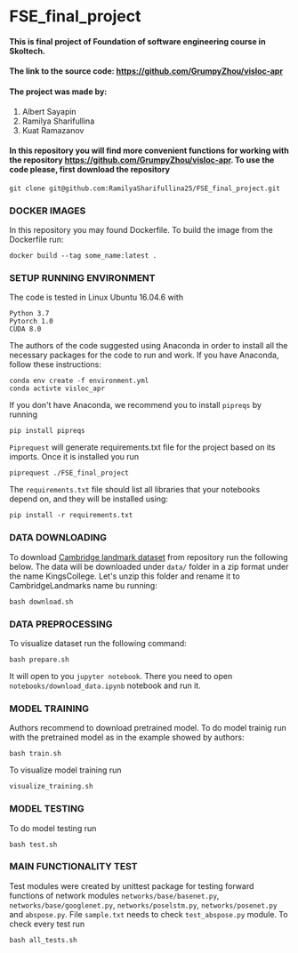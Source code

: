 # FSE_final_project

#### This is final project of Foundation of software engineering course in Skoltech.
#### The link to the source code: https://github.com/GrumpyZhou/visloc-apr
#### The project was made by: 
1) Albert Sayapin
2) Ramilya Sharifullina
3) Kuat Ramazanov

#### In this repository you will find more convenient functions for working with the repository https://github.com/GrumpyZhou/visloc-apr. To use the code please, first download the repository 
````
git clone git@github.com:RamilyaSharifullina25/FSE_final_project.git
````
### DOCKER IMAGES
In this repository you may found Dockerfile. To build the image from the Dockerfile run:
````
docker build --tag some_name:latest .
````
### SETUP RUNNING ENVIRONMENT
The code is tested in Linux Ubuntu 16.04.6 with
````
Python 3.7
Pytorch 1.0
CUDA 8.0
````
The authors of the code suggested using Anaconda in order to install all the necessary packages for the code to run and work. If you have Anaconda, follow these instructions:
````
conda env create -f environment.yml
conda activte visloc_apr
````
If you don't have Anaconda, we recommend you to install ````pipreqs```` by running 
````
pip install pipreqs
````
````Piprequest```` will generate requirements.txt file for the project based on its imports. Once it is installed you run 
````
piprequest ./FSE_final_project
````

The `requirements.txt` file should list all libraries that your notebooks depend on, and they will be installed using:
````
pip install -r requirements.txt
````

### DATA DOWNLOADING
To download [Cambridge landmark dataset](https://www.repository.cam.ac.uk/handle/1810/251342#dataset) from repository run the following below. The data will be downloaded under ````data/```` folder in a zip format under the name KingsCollege. Let's unzip this folder and rename it to CambridgeLandmarks name bu running:
````
bash download.sh
```` 

### DATA PREPROCESSING
To visualize dataset run the following command:
````
bash prepare.sh
````
It will open to you ````jupyter notebook````. There you need to open ````notebooks/download_data.ipynb```` notebook and run it.

### MODEL TRAINING
Authors recommend to download pretrained model. To do model trainig run with the pretrained model as in the example showed by authors:
````
bash train.sh
````
To visualize model training run 
````
visualize_training.sh
````

### MODEL TESTING
To do model testing run 
````
bash test.sh
````

### MAIN FUNCTIONALITY TEST

Test modules were created by unittest package for testing forward functions of network modules ````networks/base/basenet.py````,
````networks/base/googlenet.py````, ````networks/poselstm.py````, ````networks/posenet.py```` and ````abspose.py````.
File ````sample.txt```` needs to check ````test_abspose.py```` module.
To check every test run 
````
bash all_tests.sh
````

